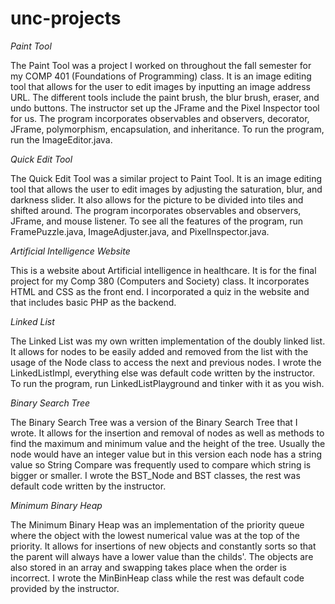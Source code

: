 # unc-projects

_Paint Tool_

The Paint Tool was a project I worked on throughout the fall semester for my COMP 401 (Foundations of Programming) class.
It is an image editing tool that allows for the user to edit images by inputting an image address URL. The different tools
include the paint brush, the blur brush, eraser, and undo buttons. The instructor set up the JFrame and the Pixel Inspector
tool for us. The program incorporates observables and observers, decorator, JFrame, polymorphism, encapsulation, and inheritance. 
To run the program, run the ImageEditor.java. 

_Quick Edit Tool_

The Quick Edit Tool was a similar project to Paint Tool. It is an image editing tool that allows the user to edit images by 
adjusting the saturation, blur, and darkness slider. It also allows for the picture to be divided into tiles and shifted around. 
The program incorporates observables and observers, JFrame, and mouse listener. To see all the features of the program, run
FramePuzzle.java, ImageAdjuster.java, and PixelInspector.java. 

_Artificial Intelligence Website_

This is a website about Artificial intelligence in healthcare. It is for the final project for my Comp 380 (Computers and Society)
class. It incorporates HTML and CSS as the front end. I incorporated a quiz in the website and that includes basic PHP as the backend.

_Linked List_

The Linked List was my own written implementation of the doubly linked list. It allows for nodes to be easily added and removed 
from the list with the usage of the Node class to access the next and previous nodes. I wrote the LinkedListImpl, everything else
was default code written by the instructor. To run the program, run LinkedListPlayground and tinker with it as you wish. 

_Binary Search Tree_

The Binary Search Tree was a version of the Binary Search Tree that I wrote. It allows for the insertion and removal of nodes as well
as methods to find the maximum and minimum value and the height of the tree. Usually the node would have an integer value but in this
version each node has a string value so String Compare was frequently used to compare which string is bigger or smaller. I wrote the 
BST_Node and BST classes, the rest was default code written by the instructor. 

_Minimum Binary Heap_

The Minimum Binary Heap was an implementation of the priority queue where the object with the lowest numerical value was at the top of 
the priority. It allows for insertions of new objects and constantly sorts so that the parent will always have a lower value than the
childs'. The objects are also stored in an array and swapping takes place when the order is incorrect. I wrote the MinBinHeap class 
while the rest was default code provided by the instructor.